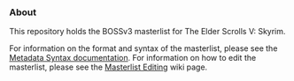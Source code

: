 ### About

This repository holds the BOSSv3 masterlist for The Elder Scrolls V: Skyrim.

For information on the format and syntax of the masterlist, please see the [Metadata Syntax documentation](http://boss-developers.github.io/docs/dev/BOSS%20Metadata%20Syntax.html). For information on how to edit the masterlist, please see the [Masterlist Editing](https://github.com/boss-developers/boss-developers.github.io/wiki/Masterlist-Editing) wiki page.